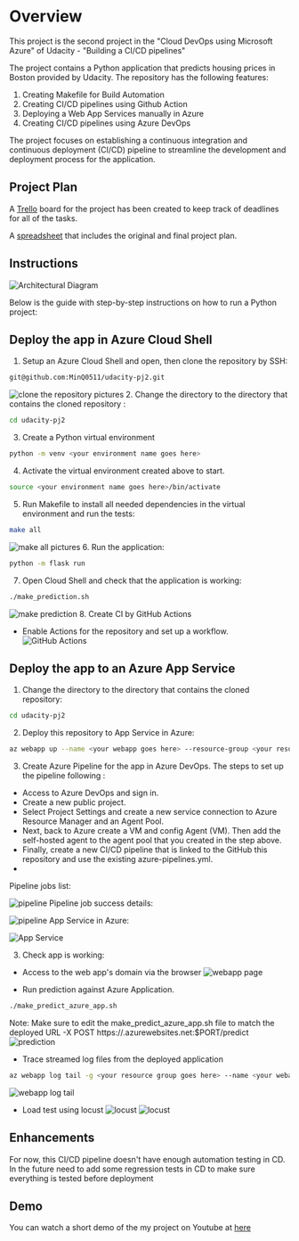 # Overview

This project is the second project in the "Cloud DevOps using Microsoft Azure" of Udacity - "Building a CI/CD pipelines"  

The project contains a Python application that predicts housing prices in Boston provided by Udacity. The repository has the following features:

1. Creating Makefile for Build Automation
2. Creating CI/CD pipelines using Github Action
3. Deploying a Web App Services manually in Azure
4. Creating CI/CD pipelines using Azure DevOps

The project focuses on establishing a continuous integration and continuous deployment (CI/CD) pipeline to streamline the development and deployment process for the application.

## Project Plan
A [Trello](https://trello.com/b/n9WapJUQ/udacity-pj2-demo) board for the project has been created to keep track of deadlines for all of the tasks.

A [spreadsheet](https://github.com/MinQ0511/udacity-pj2/blob/main/project-management-template.xlsx) that includes the original and final project plan.

## Instructions
![Architectural Diagram](https://github.com/MinQ0511/udacity-pj2/blob/main/Screenshots/sample-architect.png)

Below is the guide with step-by-step instructions on how to run a Python project:
## Deploy the app in Azure Cloud Shell

1. Setup an Azure Cloud Shell and open, then clone the repository by SSH:
``` bash
git@github.com:MinQ0511/udacity-pj2.git
```
![clone the repository pictures](https://github.com/MinQ0511/udacity-pj2/blob/main/Screenshots/cloned-repo.jpg)
2. Change the directory to the directory that contains the cloned repository :
``` bash
cd udacity-pj2
```
3. Create a Python virtual environment
``` bash
python -m venv <your environment name goes here>
```
4. Activate the virtual environment created above to start.
``` bash
source <your environment name goes here>/bin/activate
```
5. Run Makefile to install all needed dependencies in the virtual environment and run the tests:
``` bash
make all
```
![make all pictures](https://github.com/MinQ0511/udacity-pj2/blob/main/Screenshots/make-all-cmd.jpg)
6. Run the application:
``` bash
python -m flask run
```
7. Open Cloud Shell and check that the application is working:
``` bash
./make_prediction.sh
```
![make prediction](https://github.com/MinQ0511/udacity-pj2/blob/main/Screenshots/make_predict_local.jpg)
8. Create CI by GitHub Actions
- Enable Actions for the repository and set up a workflow.
![GitHub Actions](https://github.com/MinQ0511/udacity-pj2/blob/main/Screenshots/github-action.jpg)

## Deploy the app to an Azure App Service

1. Change the directory to the directory that contains the cloned repository:
``` bash
cd udacity-pj2
```
2. Deploy this repository to App Service in Azure:
``` bash
az webapp up --name <your webapp goes here> --resource-group <your resource group goes here> --sku B1 --logs --runtime "PYTHON:3.9"
```
3. Create Azure Pipeline for the app in Azure DevOps. The steps to set up the pipeline following :
* Access to Azure DevOps and sign in.
* Create a new public project.
* Select Project Settings and create a new service connection to Azure Resource Manager and an Agent Pool.
* Next, back to Azure create a VM and config Agent (VM). Then add the self-hosted agent to the agent pool that you created in the step above.
* Finally, create a new CI/CD pipeline that is linked to the GitHub this repository and use the existing azure-pipelines.yml. 
* 
Pipeline jobs list:

![pipeline](https://github.com/MinQ0511/udacity-pj2/blob/main/Screenshots/azure-pipeline-success.jpg)
Pipeline job success details:

![pipeline](https://github.com/MinQ0511/udacity-pj2/blob/main/Screenshots/list-azure-pipelines-jobs.jpg)
App Service in Azure:

![App Service](https://github.com/MinQ0511/udacity-pj2/blob/main/Screenshots/app-details.jpg)

3. Check app is working:
* Access to the web app's domain via the browser
![webapp page](https://github.com/MinQ0511/udacity-pj2/blob/main/Screenshots/webapp-run.jpg)

* Run prediction against Azure Application.
``` bash
./make_predict_azure_app.sh 
```
Note: Make sure to edit the make_predict_azure_app.sh file to match the deployed URL
-X POST https://<yourappname>.azurewebsites.net:$PORT/predict
![prediction](https://github.com/MinQ0511/udacity-pj2/blob/main/Screenshots/run-after-deploy-azure-cd.jpg)
* Trace streamed log files from the deployed application
``` bash
az webapp log tail -g <your resource group goes here> --name <your webapp goes here>
```
![webapp log tail](https://github.com/MinQ0511/udacity-pj2/blob/main/Screenshots/log-tail.jpg)

* Load test using locust
![locust](https://github.com/MinQ0511/udacity-pj2/blob/main/Screenshots/locust.jpg)
![locust](https://github.com/MinQ0511/udacity-pj2/blob/main/Screenshots/locust-ouput.jpg)

## Enhancements

For now, this CI/CD pipeline doesn't have enough automation testing in CD. In the future need to add some regression tests in CD to make sure everything is tested before deployment

## Demo 
You can watch a short demo of the my project on Youtube at [here](https://youtu.be/SEG4vM-Dt3w)

